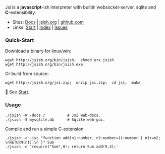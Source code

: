 Jsi is a **javascript**-ish interpreter with builtin websocket-server, sqlite and **C**-extensibility. 


- Sites: [Docs](https://docs.jsish.org) | [jsish.org](https://jsish.org) | [github.com](https://github.com/pcmacdon/jsish)
- Links: [Start](./lib/web/md/Start.md) | [Index](./lib/web/md/Index.md) | [Issues](https://github.com/pcmacdon/jsish/issues)

### Quick-Start

Download a binary for linux/win:

    wget http://jsish.org/bin/jsish;  chmod u+x jsish
    wget http://jsish.org/bin/jsish.exe

Or build from source:
 
    wget http://jsish.org/jsi.zip;  unzip jsi.zip;  cd jsi;  make
    
&#x1f6a9; See [Start](./lib/web/md/Start.md).
    
### Usage

    ./jsish -W -docs /          # Jsi web-docs.
    ./jsish -S mysqlite.db      # Sqlite web-gui.
    
Compile and run a simple C-extension.

    ./jsish -c -jsc "function add(n1:number, n2:number=1):number { n1+=n2; \nRETURN(n1);\n }" Sum 
    ./jsish -e 'require("Sum",0); return Sum.add(9,3);'
